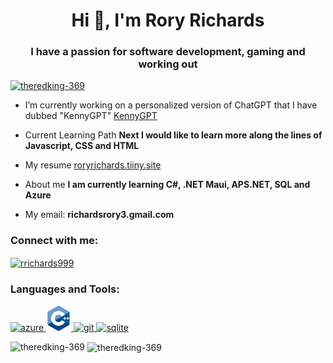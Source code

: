 <h1 align="center">Hi 👋, I'm Rory Richards</h1>
<h3 align="center">I have a passion for software development, gaming and working out</h3>

<p align="left"> <a href="https://github.com/ryo-ma/github-profile-trophy"><img src="https://github-profile-trophy.vercel.app/?username=theredking-369" alt="theredking-369" /></a> </p>

- I’m currently working on a personalized version of ChatGPT that I have dubbed "KennyGPT" [KennyGPT](https://github.com/theredking-369/KennyGPT)

- Current Learning Path **Next I would like to learn more along the lines of Javascript, CSS and HTML**

- My resume [roryrichards.tiiny.site](roryrichards.tiiny.site)

- About me **I am currently learning C#, .NET Maui, APS.NET, SQL and Azure**

- My email: **richardsrory3.gmail.com**

<h3 align="left">Connect with me:</h3>
<p align="left">
<a href="https://linkedin.com/in/rrichards999" target="blank"><img align="center" src="https://raw.githubusercontent.com/rahuldkjain/github-profile-readme-generator/master/src/images/icons/Social/linked-in-alt.svg" alt="rrichards999" height="30" width="40" /></a>
</p>

<h3 align="left">Languages and Tools:</h3>
<p align="left"> <a href="https://azure.microsoft.com/en-in/" target="_blank" rel="noreferrer"> <img src="https://www.vectorlogo.zone/logos/microsoft_azure/microsoft_azure-icon.svg" alt="azure" width="40" height="40"/> </a> <a href="https://www.w3schools.com/cpp/" target="_blank" rel="noreferrer"> <img src="https://raw.githubusercontent.com/devicons/devicon/master/icons/cplusplus/cplusplus-original.svg" alt="cplusplus" width="40" height="40"/> </a> <a href="https://git-scm.com/" target="_blank" rel="noreferrer"> <img src="https://www.vectorlogo.zone/logos/git-scm/git-scm-icon.svg" alt="git" width="40" height="40"/> </a> <a href="https://www.sqlite.org/" target="_blank" rel="noreferrer"> <img src="https://www.vectorlogo.zone/logos/sqlite/sqlite-icon.svg" alt="sqlite" width="40" height="40"/> </a> </p>

<p><img align="left" src="https://github-readme-stats.vercel.app/api/top-langs?username=theredking-369&show_icons=true&locale=en&layout=compact" alt="theredking-369" /></p>

<p>&nbsp;<img align="center" src="https://github-readme-stats.vercel.app/api?username=theredking-369&show_icons=true&locale=en" alt="theredking-369" /></p>
